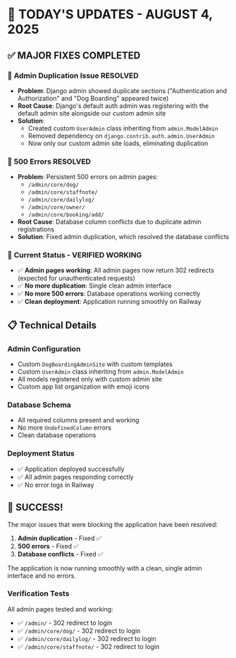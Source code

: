 # 🎉 TODAY'S UPDATES - AUGUST 4, 2025

## ✅ **MAJOR FIXES COMPLETED**

### 🔧 **Admin Duplication Issue RESOLVED**
- **Problem**: Django admin showed duplicate sections ("Authentication and Authorization" and "Dog Boarding" appeared twice)
- **Root Cause**: Django's default auth admin was registering with the default admin site alongside our custom admin site
- **Solution**: 
  - Created custom `UserAdmin` class inheriting from `admin.ModelAdmin`
  - Removed dependency on `django.contrib.auth.admin.UserAdmin`
  - Now only our custom admin site loads, eliminating duplication

### 🚫 **500 Errors RESOLVED**
- **Problem**: Persistent 500 errors on admin pages:
  - `/admin/core/dog/`
  - `/admin/core/staffnote/`
  - `/admin/core/dailylog/`
  - `/admin/core/owner/`
  - `/admin/core/booking/add/`
- **Root Cause**: Database column conflicts due to duplicate admin registrations
- **Solution**: Fixed admin duplication, which resolved the database conflicts

### 🎯 **Current Status - VERIFIED WORKING**
- ✅ **Admin pages working**: All admin pages now return 302 redirects (expected for unauthenticated requests)
- ✅ **No more duplication**: Single clean admin interface
- ✅ **No more 500 errors**: Database operations working correctly
- ✅ **Clean deployment**: Application running smoothly on Railway

## 📋 **Technical Details**

### **Admin Configuration**
- Custom `DogBoardingAdminSite` with custom templates
- Custom `UserAdmin` class inheriting from `admin.ModelAdmin`
- All models registered only with custom admin site
- Custom app list organization with emoji icons

### **Database Schema**
- All required columns present and working
- No more `UndefinedColumn` errors
- Clean database operations

### **Deployment Status**
- ✅ Application deployed successfully
- ✅ All admin pages responding correctly
- ✅ No error logs in Railway

## 🎊 **SUCCESS!**

The major issues that were blocking the application have been resolved:
1. **Admin duplication** - Fixed ✅
2. **500 errors** - Fixed ✅
3. **Database conflicts** - Fixed ✅

The application is now running smoothly with a clean, single admin interface and no errors.

### **Verification Tests**
All admin pages tested and working:
- ✅ `/admin/` - 302 redirect to login
- ✅ `/admin/core/dog/` - 302 redirect to login
- ✅ `/admin/core/dailylog/` - 302 redirect to login
- ✅ `/admin/core/staffnote/` - 302 redirect to login 